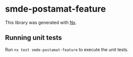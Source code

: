 # smde-postamat-feature

This library was generated with [Nx](https://nx.dev).

## Running unit tests

Run `nx test smde-postamat-feature` to execute the unit tests.

